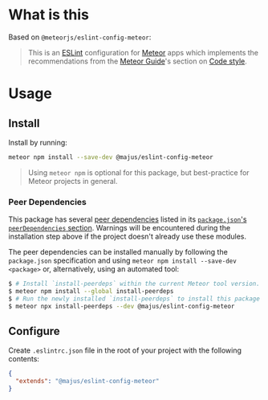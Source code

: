 # What is this

Based on `@meteorjs/eslint-config-meteor`:

> This is an [ESLint](https://eslint.org) configuration for [Meteor](https://www.meteor.com) apps which implements the recommendations from the [Meteor Guide](https://guide.meteor.com/)'s section on [Code style](https://guide.meteor.com/code-style.html#eslint).

# Usage

## Install

Install by running:

```sh
meteor npm install --save-dev @majus/eslint-config-meteor
```

> Using `meteor npm` is optional for this package, but best-practice for Meteor projects in general.

### Peer Dependencies

This package has several [peer dependencies](https://nodejs.org/en/blog/npm/peer-dependencies/) listed in its [`package.json`'s `peerDependencies` section](package.json). Warnings will be encountered during the installation step above if the project doesn't already use these modules.

The peer dependencies can be installed manually by following the `package.json` specification and using `meteor npm install --save-dev <package>` or, alternatively, using an automated tool:

```sh
$ # Install `install-peerdeps` within the current Meteor tool version.
$ meteor npm install --global install-peerdeps
$ # Run the newly installed `install-peerdeps` to install this package and its dependencies.
$ meteor npx install-peerdeps --dev @majus/eslint-config-meteor
```

## Configure

Create `.eslintrc.json` file in the root of your project with the following contents:

```json
{
  "extends": "@majus/eslint-config-meteor"
}
```
